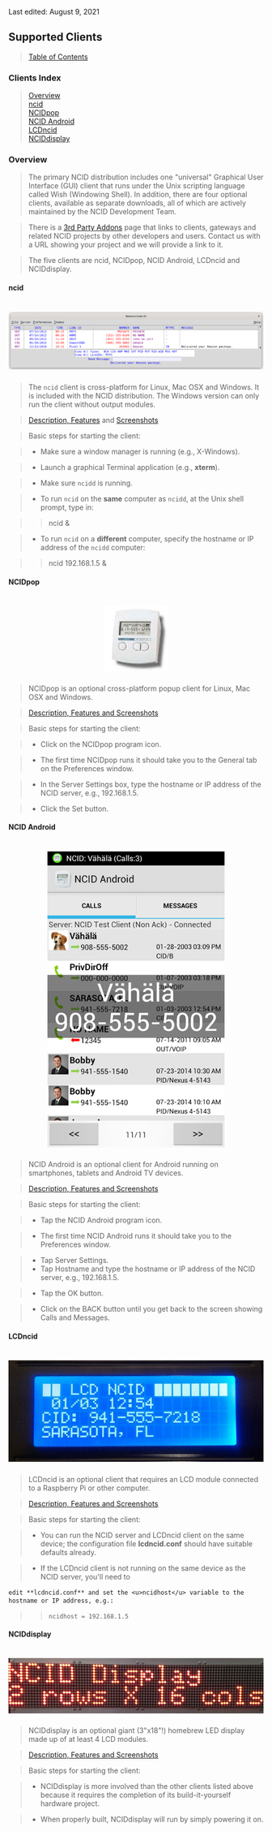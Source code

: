 <!-- Clients.md - Removable HEADER Start -->

Last edited: August 9, 2021

<!-- Removable HEADER End -->

## <a name="clients_top"></a> Supported Clients

> [Table of Contents](#doc_top)

### Clients Index

> [Overview](#clients_ov)  
>  [ncid](#clients_ncid)  
>  [NCIDpop](#clients_pop)  
>  [NCID Android](#clients_android)  
>  [LCDncid](#clients_lcd)  
>  [NCIDdisplay](#clients_display)

### <a name="clients_ov"></a> Overview

> The primary NCID distribution includes one "universal" Graphical User Interface (GUI) client
> that runs under the Unix scripting language called Wish (Windowing Shell). In addition, there
> are four optional clients, available as separate downloads, all of which are actively maintained by
> the NCID Development Team.

> There is a [3rd Party Addons](http://ncid.sourceforge.net/addon.html) page that links to clients,
> gateways and related NCID projects by other developers and users. Contact us with a URL showing
> your project and we will provide a link to it.

> The five clients are ncid, NCIDpop, NCID Android, LCDncid and NCIDdisplay.

#### <a name="clients_ncid"></a>ncid

# <center>![NCID](images/ncid-default-columns-day.png)</center>

> The `ncid` client is cross-platform for Linux, Mac OSX and Windows. It is included with the
> NCID distribution. The Windows version can only run the client without output modules.

> [Description, Features](http://ncid.sourceforge.net/ncid/features.html#ncid_client)
> and [Screenshots](http://ncid.sourceforge.net/ncid/screenshots.html)

> Basic steps for starting the client:

> - Make sure a window manager is running (e.g., X-Windows).

> - Launch a graphical Terminal application (e.g., **xterm**).

> - Make sure `ncidd` is running.

> - To run `ncid` on the **same** computer as `ncidd`, at the Unix shell prompt, type in:

> > ncid &

> - To run `ncid` on a **different** computer, specify the hostname or IP address of the `ncidd` computer:

> > ncid 192.168.1.5 &

#### <a name="clients_pop"></a>NCIDpop

# <center>![NCID](images/ncidpop.jpg)</center>

> NCIDpop is an optional cross-platform popup client for Linux, Mac OSX and Windows.

> [Description, Features and Screenshots](http://ncid.sourceforge.net/ncidpop/ncidpop.html)

> Basic steps for starting the client:

> - Click on the NCIDpop program icon.

> - The first time NCIDpop runs it should take you to the General tab on the Preferences window.

> - In the Server Settings box, type the hostname or IP address of the NCID server, e.g., 192.168.1.5.

> - Click the Set button.

#### <a name="clients_android"></a>NCID Android

# <center>![NCID](images/ncidandroid.png)</center>

> NCID Android is an optional client for Android running on smartphones, tablets and Android TV devices.

> [Description, Features and Screenshots](http://ncid.sourceforge.net/ncidandroid/ncidandroid.html)

> Basic steps for starting the client:

> - Tap the NCID Android program icon.

> - The first time NCID Android runs it should take you to the Preferences window.

> - Tap Server Settings.
> - Tap Hostname and type the hostname or IP address of the NCID server, e.g., 192.168.1.5.

> - Tap the OK button.

> - Click on the BACK button until you get back to the screen showing Calls and Messages.

#### <a name="clients_lcd"></a>LCDncid

# <center>![NCID](images/lcdncid.png)</center>

> LCDncid is an optional client that requires an LCD module connected to a Raspberry Pi or other computer.

> [Description, Features and Screenshots](http://ncid.sourceforge.net/lcdncid/lcdncid.html)

> Basic steps for starting the client:

> - You can run the NCID server and LCDncid client on the same device; the configuration file **lcdncid.conf** should have suitable defaults already.

> - If the LCDncid client is not running on the same device as the NCID server, you'll need to

    edit **lcdncid.conf** and set the <u>ncidhost</u> variable to the hostname or IP address, e.g.:

> > `ncidhost = 192.168.1.5`

#### <a name="clients_display"></a>NCIDdisplay

# <center>![NCID](images/nciddisplay.png)</center>

> NCIDdisplay is an optional giant (3"x18"!) homebrew LED display made up of at least 4 LCD modules.

> [Description, Features and Screenshots](http://ncid.sourceforge.net/nciddisplay/nciddisplay.html)

> Basic steps for starting the client:

> - NCIDdisplay is more involved than the other clients listed above because it requires the completion of its build-it-yourself hardware project.

> - When properly built, NCIDdisplay will run by simply powering it on.
